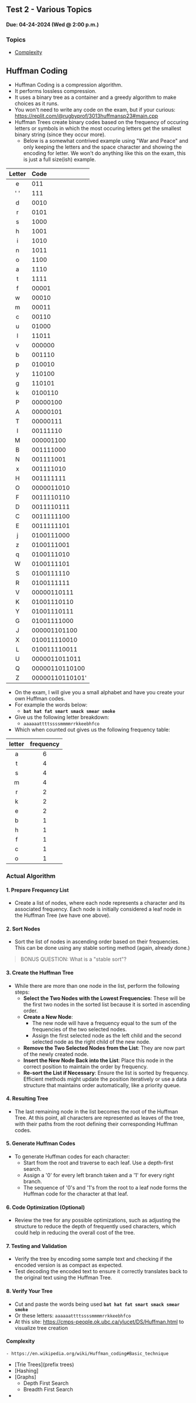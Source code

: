 ## Test 2 - Various Topics
#### Due: 04-24-2024 (Wed @ 2:00 p.m.)

### Topics

- [Complexity](../../Lectures/LectureMaterials/00-Big-Oh/README.md)

## Huffman Coding

- Huffman Coding is a compression algorithm.
- It performs lossless compression. 
- It uses a binary tree as a container and a greedy algorithm to make choices as it runs. 
- You won't need to write any code on the exam, but if your curious:  https://replit.com/@rugbyprof/3013huffmansp23#main.cpp
- Huffman Trees create binary codes based on the frequency of occuring letters or symbols in which the most occuring letters get the smallest binary string (since they occur more).
  - Below is a somewhat contrived example using "War and Peace" and only keeping the letters and the space character and showing the encoding for letter. We won't do anything like this on the exam, this is just a full size(ish) example. 

| Letter | Code            |
| :----: | :-------------- |
|   e    | 011             |
|  ' '   | 111             |
|   d    | 0010            |
|   r    | 0101            |
|   s    | 1000            |
|   h    | 1001            |
|   i    | 1010            |
|   n    | 1011            |
|   o    | 1100            |
|   a    | 1110            |
|   t    | 1111            |
|   f    | 00001           |
|   w    | 00010           |
|   m    | 00011           |
|   c    | 00110           |
|   u    | 01000           |
|   l    | 11011           |
|   v    | 000000          |
|   b    | 001110          |
|   p    | 010010          |
|   y    | 110100          |
|   g    | 110101          |
|   k    | 0100110         |
|   P    | 00000100        |
|   A    | 00000101        |
|   T    | 00000111        |
|   I    | 00111110        |
|   M    | 000001100       |
|   B    | 001111000       |
|   N    | 001111001       |
|   x    | 001111010       |
|   H    | 001111111       |
|   O    | 0000011010      |
|   F    | 0011110110      |
|   D    | 0011110111      |
|   C    | 0011111100      |
|   E    | 0011111101      |
|   j    | 0100111000      |
|   z    | 0100111001      |
|   q    | 0100111010      |
|   W    | 0100111101      |
|   S    | 0100111110      |
|   R    | 0100111111      |
|   V    | 00000110111     |
|   K    | 01001110110     |
|   Y    | 01001110111     |
|   G    | 01001111000     |
|   J    | 000001101100    |
|   X    | 010011110010    |
|   L    | 010011110011    |
|   U    | 0000011011011   |
|   Q    | 00000110110100  |
|   Z    | 00000110110101' |

- On the exam, I will give you a small alphabet and have you create your own Huffman codes. 
- For example the words below: 
  - **`bat hat fat smart smack smear smoke`**
- Give us the following letter breakdown:
  - `aaaaaattttssssmmmmrrkkeebhfco`
- Which when counted out gives us the following frequency table: 

| letter | frequency |
| :----: | :-------: |
|   a    |     6     |
|   t    |     4     |
|   s    |     4     |
|   m    |     4     |
|   r    |     2     |
|   k    |     2     |
|   e    |     2     |
|   b    |     1     |
|   h    |     1     |
|   f    |     1     |
|   c    |     1     |
|   o    |     1     |

### Actual Algorithm

#### 1. **Prepare Frequency List**
   - Create a list of nodes, where each node represents a character and its associated frequency. Each node is initially considered a leaf node in the Huffman Tree (we have one above).

#### 2. **Sort Nodes**
   - Sort the list of nodes in ascending order based on their frequencies. This can be done using any stable sorting method (again, already done.)

> BONUS QUESTION: What is a "stable sort"? 

#### 3. **Create the Huffman Tree**
   - While there are more than one node in the list, perform the following steps:
     - **Select the Two Nodes with the Lowest Frequencies**: These will be the first two nodes in the sorted list because it is sorted in ascending order.
     - **Create a New Node**:
       - The new node will have a frequency equal to the sum of the frequencies of the two selected nodes.
       - Assign the first selected node as the left child and the second selected node as the right child of the new node.
     - **Remove the Two Selected Nodes from the List**: They are now part of the newly created node.
     - **Insert the New Node Back into the List**: Place this node in the correct position to maintain the order by frequency.
     - **Re-sort the List if Necessary**: Ensure the list is sorted by frequency. Efficient methods might update the position iteratively or use a data structure that maintains order automatically, like a priority queue.
     
#### 4. **Resulting Tree**
   - The last remaining node in the list becomes the root of the Huffman Tree. At this point, all characters are represented as leaves of the tree, with their paths from the root defining their corresponding Huffman codes.

#### 5. **Generate Huffman Codes**
   - To generate Huffman codes for each character:
     - Start from the root and traverse to each leaf. Use a depth-first search.
     - Assign a '0' for every left branch taken and a '1' for every right branch.
     - The sequence of '0's and '1's from the root to a leaf node forms the Huffman code for the character at that leaf.

#### 6. **Code Optimization (Optional)**
   - Review the tree for any possible optimizations, such as adjusting the structure to reduce the depth of frequently used characters, which could help in reducing the overall cost of the tree.

#### 7. **Testing and Validation**
   - Verify the tree by encoding some sample text and checking if the encoded version is as compact as expected.
   - Test decoding the encoded text to ensure it correctly translates back to the original text using the Huffman Tree.

#### 8. Verify Your Tree 
  - Cut and paste the words being used **`bat hat fat smart smack smear smoke`**
  - Or these letters: `aaaaaattttssssmmmmrrkkeebhfco`
  - At this site: https://cmps-people.ok.ubc.ca/ylucet/DS/Huffman.html to visualize tree creation

#### Complexity
    - https://en.wikipedia.org/wiki/Huffman_coding#Basic_technique

  - [Trie Trees](prefix trees)
  - [Hashing]
  - [Graphs]
    - Depth First Search
    - Breadth First Search
  - 
